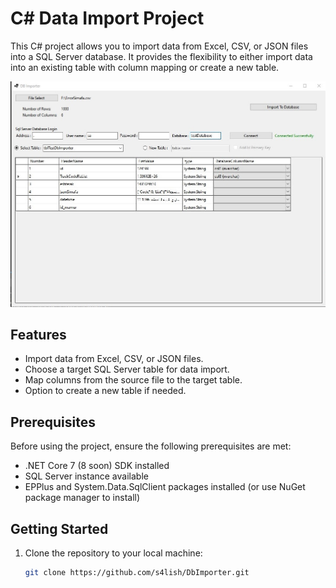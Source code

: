 # C# Data Import Project

This C# project allows you to import data from Excel, CSV, or JSON files into a SQL Server database. It provides the flexibility to either import data into an existing table with column mapping or create a new table.

![Example Image](./main.jpg)

## Features

- Import data from Excel, CSV, or JSON files.
- Choose a target SQL Server table for data import.
- Map columns from the source file to the target table.
- Option to create a new table if needed.

## Prerequisites

Before using the project, ensure the following prerequisites are met:

- .NET Core 7 (8 soon) SDK installed
- SQL Server instance available
- EPPlus and System.Data.SqlClient packages installed (or use NuGet package manager to install)

## Getting Started

1. Clone the repository to your local machine:

   ```bash
   git clone https://github.com/s4lish/DbImporter.git

